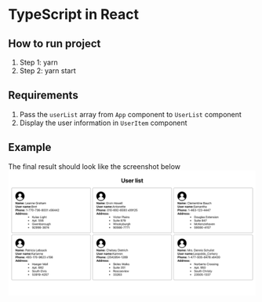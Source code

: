 # TypeScript in React

## How to run project

1. Step 1: yarn
2. Step 2: yarn start

## Requirements

1. Pass the `userList` array from `App` component to `UserList` component
2. Display the user information in `UserItem` component

## Example

The final result should look like the screenshot below
![example](./src/assets/example.png)
